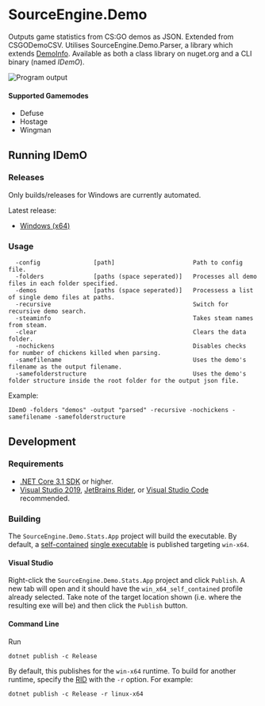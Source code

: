 # SourceEngine.Demo

Outputs game statistics from CS:GO demos as JSON. Extended from CSGODemoCSV. Utilises SourceEngine.Demo.Parser, a library which extends [DemoInfo][9]. Available as both a class library on nuget.org and a CLI binary (named _IDemO_).

![Program output](https://i.imgur.com/RALmTAR.png)

#### Supported Gamemodes

- Defuse
- Hostage
- Wingman

## Running IDemO

### Releases

Only builds/releases for Windows are currently automated.

Latest release:

* [Windows (x64)][1]

### Usage

```
  -config               [path]                      Path to config file.
  -folders              [paths (space seperated)]   Processes all demo files in each folder specified.
  -demos                [paths (space seperated)]   Processess a list of single demo files at paths.
  -recursive                                        Switch for recursive demo search.
  -steaminfo                                        Takes steam names from steam.
  -clear                                            Clears the data folder.
  -nochickens                                       Disables checks for number of chickens killed when parsing.
  -samefilename                                     Uses the demo's filename as the output filename.
  -samefolderstructure                              Uses the demo's folder structure inside the root folder for the output json file.
```

Example:

```
IDemO -folders "demos" -output "parsed" -recursive -nochickens -samefilename -samefolderstructure
```

## Development

### Requirements

* [.NET Core 3.1 SDK][2] or higher.
* [Visual Studio 2019][3], [JetBrains Rider][4], or [Visual Studio Code][5] recommended.

### Building

The `SourceEngine.Demo.Stats.App` project will build the executable. By default, a [self-contained][6] [single executable][7] is published targeting `win-x64`.

#### Visual Studio

Right-click the `SourceEngine.Demo.Stats.App` project and click `Publish`. A new tab will open and it should have the `win_x64_self_contained` profile already selected. Take note of the target location shown (i.e. where the resulting exe will be) and then click the `Publish` button.

#### Command Line

Run

```
dotnet publish -c Release
```

By default, this publishes for the `win-x64` runtime. To build for another runtime, specify the [RID][8] with the `-r` option. For example:

```
dotnet publish -c Release -r linux-x64
```

[1]: https://github.com/source-engine-discord/SourceEngine.Demo/releases/download/latest/IDemO_win-x64.zip
[2]: https://dotnet.microsoft.com/download/dotnet-core/3.1
[3]: https://visualstudio.microsoft.com/
[4]: https://www.jetbrains.com/rider/
[5]: https://code.visualstudio.com/
[6]: https://docs.microsoft.com/en-us/dotnet/core/deploying/index#self-contained-deployments-scd
[7]: https://docs.microsoft.com/en-us/dotnet/core/whats-new/dotnet-core-3-0#single-file-executables
[8]: https://docs.microsoft.com/en-us/dotnet/core/rid-catalog
[9]: https://github.com/StatsHelix/demoinfo/
